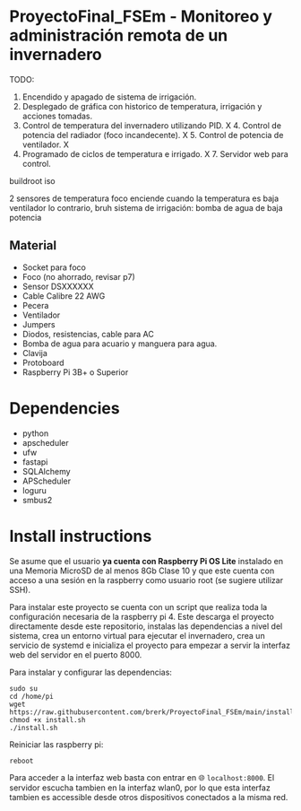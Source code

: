 # ProyectoFinal_FSEm - Monitoreo y administración remota de un invernadero

TODO: 

1. Encendido y apagado de sistema de irrigación.
2. Desplegado de gráfica con historico de temperatura, irrigación y acciones tomadas.
3. Control de temperatura del invernadero utilizando PID.
X 4. Control de potencia del radiador (foco incandecente).
X 5. Control de potencia de ventilador. X
6. Programado de ciclos de temperatura e irrigado.
X 7. Servidor web para control.


buildroot iso

2 sensores de temperatura 
foco enciende cuando la temperatura es baja
ventilador lo contrario, bruh
sistema de irrigación: bomba de agua de baja potencia


## Material
- Socket para foco
- Foco (no ahorrado, revisar p7)
- Sensor DSXXXXXX
- Cable Calibre 22 AWG
- Pecera
- Ventilador
- Jumpers
- Diodos, resistencias, cable para AC
- Bomba de agua para acuario y manguera para agua.
- Clavija
- Protoboard
- Raspberry Pi 3B+ o Superior


# Dependencies

- python
- apscheduler
- ufw
- fastapi
- SQLAlchemy
- APScheduler
- loguru
- smbus2

# Install instructions

Se asume que el usuario **ya cuenta con Raspberry Pi OS Lite** instalado en una Memoria MicroSD de al menos 8Gb Clase 10 y
que este cuenta con acceso a una sesión en la raspberry como usuario root (se sugiere utilizar SSH).

Para instalar este proyecto se cuenta con un script que realiza toda la configuración necesaria de la raspberry pi 4.
Este descarga el proyecto directamente desde este repositorio, instalas las dependencias a nivel del sistema, crea un
entorno virtual para ejecutar el invernadero, crea un servicio de systemd e inicializa el proyecto para empezar a servir
la interfaz web del servidor en el puerto 8000.

Para instalar y configurar las dependencias:

    sudo su
    cd /home/pi
    wget https://raw.githubusercontent.com/brerk/ProyectoFinal_FSEm/main/install.sh
    chmod +x install.sh
    ./install.sh

Reiniciar las raspberry pi:

    reboot

Para acceder a la interfaz web basta con entrar en 🌐 `localhost:8000`. El servidor escucha tambien en la interfaz wlan0, por lo que esta interfaz tambien es accessible desde otros dispositivos conectados a la misma red.
